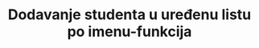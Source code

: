 ﻿---
title: Dodavanje studenta u uređenu listu po imenu-funkcija
timelimit: 1
type: functional
memlimit: 64
owner: RAF
origin: RAF
tags: []
solutions:
- name: ex0
  lang: [c]
status: KANDIDAT
status-od: 2017-10-01
---
